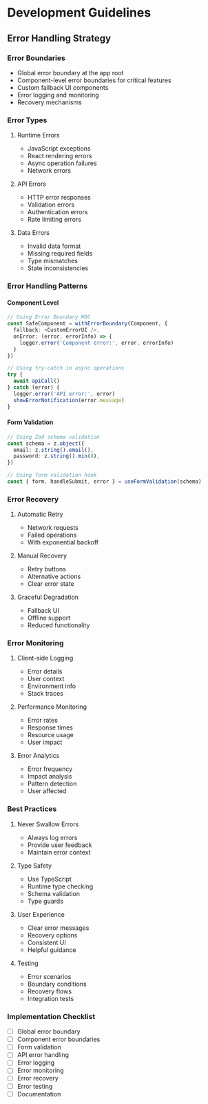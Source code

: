 # Development Guidelines

## Error Handling Strategy

### Error Boundaries

- Global error boundary at the app root
- Component-level error boundaries for critical features
- Custom fallback UI components
- Error logging and monitoring
- Recovery mechanisms

### Error Types

1. Runtime Errors

   - JavaScript exceptions
   - React rendering errors
   - Async operation failures
   - Network errors

2. API Errors

   - HTTP error responses
   - Validation errors
   - Authentication errors
   - Rate limiting errors

3. Data Errors
   - Invalid data format
   - Missing required fields
   - Type mismatches
   - State inconsistencies

### Error Handling Patterns

#### Component Level

```typescript
// Using Error Boundary HOC
const SafeComponent = withErrorBoundary(Component, {
  fallback: <CustomErrorUI />,
  onError: (error, errorInfo) => {
    logger.error('Component error:', error, errorInfo)
  }
})

// Using try-catch in async operations
try {
  await apiCall()
} catch (error) {
  logger.error('API error:', error)
  showErrorNotification(error.message)
}
```

#### Form Validation

```typescript
// Using Zod schema validation
const schema = z.object({
  email: z.string().email(),
  password: z.string().min(8),
})

// Using form validation hook
const { form, handleSubmit, error } = useFormValidation(schema)
```

### Error Recovery

1. Automatic Retry

   - Network requests
   - Failed operations
   - With exponential backoff

2. Manual Recovery

   - Retry buttons
   - Alternative actions
   - Clear error state

3. Graceful Degradation
   - Fallback UI
   - Offline support
   - Reduced functionality

### Error Monitoring

1. Client-side Logging

   - Error details
   - User context
   - Environment info
   - Stack traces

2. Performance Monitoring

   - Error rates
   - Response times
   - Resource usage
   - User impact

3. Error Analytics
   - Error frequency
   - Impact analysis
   - Pattern detection
   - User affected

### Best Practices

1. Never Swallow Errors

   - Always log errors
   - Provide user feedback
   - Maintain error context

2. Type Safety

   - Use TypeScript
   - Runtime type checking
   - Schema validation
   - Type guards

3. User Experience

   - Clear error messages
   - Recovery options
   - Consistent UI
   - Helpful guidance

4. Testing
   - Error scenarios
   - Boundary conditions
   - Recovery flows
   - Integration tests

### Implementation Checklist

- [ ] Global error boundary
- [ ] Component error boundaries
- [ ] Form validation
- [ ] API error handling
- [ ] Error logging
- [ ] Error monitoring
- [ ] Error recovery
- [ ] Error testing
- [ ] Documentation
